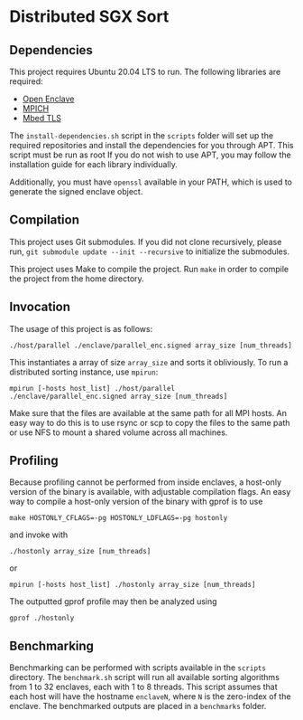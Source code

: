 # Distributed SGX Sort

## Dependencies

This project requires Ubuntu 20.04 LTS to run. The following libraries are
required:

- [Open Enclave](https://github.com/openenclave/openenclave)
- [MPICH](https://www.mpich.org/)
- [Mbed TLS](https://tls.mbed.org/)

The `install-dependencies.sh` script in the `scripts` folder will set up the
required repositories and install the dependencies for you through APT. This
script must be run as root If you do not wish to use APT, you may follow the
installation guide for each library individually.

Additionally, you must have `openssl` available in your PATH, which is used to
generate the signed enclave object.

## Compilation

This project uses Git submodules. If you did not clone recursively, please run,
`git submodule update --init --recursive` to initialize the submodules.

This project uses Make to compile the project. Run `make` in order to compile
the project from the home directory.

## Invocation

The usage of this project is as follows:

```
./host/parallel ./enclave/parallel_enc.signed array_size [num_threads]
```

This instantiates a array of size `array_size` and sorts it obliviously. To run
a distributed sorting instance, use `mpirun`:

```
mpirun [-hosts host_list] ./host/parallel ./enclave/parallel_enc.signed array_size [num_threads]
```

Make sure that the files are available at the same path for all MPI hosts. An
easy way to do this is to use rsync or scp to copy the files to the same path or
use NFS to mount a shared volume across all machines.

## Profiling

Because profiling cannot be performed from inside enclaves, a host-only version
of the binary is available, with adjustable compilation flags. An easy way to
compile a host-only version of the binary with gprof is to use

```
make HOSTONLY_CFLAGS=-pg HOSTONLY_LDFLAGS=-pg hostonly
```

and invoke with

```
./hostonly array_size [num_threads]
```

or

```
mpirun [-hosts host_list] ./hostonly array_size [num_threads]
```

The outputted gprof profile may then be analyzed using

```
gprof ./hostonly
```

## Benchmarking

Benchmarking can be performed with scripts available in the `scripts` directory.
The `benchmark.sh` script will run all available sorting algorithms from 1 to 32
enclaves, each with 1 to 8 threads. This script assumes that each host will have
the hostname `enclaveN`, where `N` is the zero-index of the enclave. The
benchmarked outputs are placed in a `benchmarks` folder.
